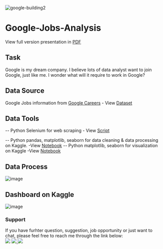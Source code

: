 ![google-building2](https://user-images.githubusercontent.com/108915606/219754236-a2a2a208-d73e-4397-84e2-9695ab948d74.png)

# Google-Jobs-Analysis
View full version presentation in [PDF](https://github.com/MichaelLTsai/Google-Jobs-Analysis/blob/e97ba4a7a1d0e2ef3920daffb2f04d31b317d04f/Presentation%20Google%20Jobs%20Analysis.pdf)

## Task
Google is my dream company. I believe lots of data analyst want to join Google, just like me. I wonder what will it require to work in Google?

## Data Source
Google Jobs information from [Google Careers](https://careers.google.com/jobs/results/) - View [Dataset](https://github.com/MichaelLTsai/Google-Jobs-Analysis/blob/0f4c503d1381171f43be82bd132c54f41f237c5d/Dataset_Google_Job_Scrap_2023-01-21.csv)
  
## Data Tools
-- Python Selenium for web scraping - View [Script](https://github.com/MichaelLTsai/Google-Jobs-Analysis/blob/6da6d62c12eb55bea5a7374c167d8651106e26d8/Way%20to%20Google.py)
  
-- Python pandas, matplotlib, seaborn for data cleaning & data processing on Kaggle. -View [Notebook](https://www.kaggle.com/code/michaelltsai/way-to-google-get-a-job-in-goggle-word-cloud/edit)
-- Python matplotlib, seaborn for visualization on Kaggle -View [Notebook](https://www.kaggle.com/code/michaelltsai/way-to-google-get-a-job-in-goggle-word-cloud/edit)
  
## Data Process
![image](https://user-images.githubusercontent.com/108915606/219758875-b755e2a2-e244-4188-9f61-07188b82d36e.png)
  
## Dashboard on Kaggle
![image](https://user-images.githubusercontent.com/108915606/219757058-3e47bd32-34d6-4afe-97b1-428be3dd4835.png)
  
### Support 
If you have furhter question, suggestion, job opportunity or just want to chat, please feel free to reach me through the link below:  
[<img src="https://img.shields.io/badge/LinkedIn-0077B5?style=for-the-badge&logo=linkedin&logoColor=white" />](https://www.linkedin.com/in/michael-tsai-37b8b2136/)
[<img src="https://img.shields.io/badge/Tableau-E97627?style=for-the-badge&logo=Tableau&logoColor=white" /> ](https://public.tableau.com/app/profile/michael.tsai7198)
[<img src="https://img.shields.io/badge/Kaggle-20BEFF?style=for-the-badge&logo=Kaggle&logoColor=white" /> ](https://www.kaggle.com/michaelltsai)






